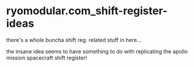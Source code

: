 # ryomodular.com_shift-register-ideas
 there's a whole buncha shift reg. related stuff in here...

the insane idea seems to have something to do with replicating the apollo mission spacecraft shift register!
